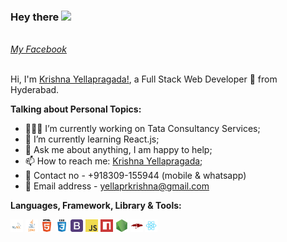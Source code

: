### Hey there <img src="https://media.giphy.com/media/hvRJCLFzcasrR4ia7z/giphy.gif" width="25px">

<a href="https://twitter.com/KrishnaYellapr2">
  <!-- <img align="left" alt="Krishna Yellapragada | Twitter" width="22px" src="https://raw.githubusercontent.com/peterthehan/peterthehan/master/assets/twitter.svg" /> -->
</a>
<a href="https://www.linkedin.com/in/krishna-yellapragada-707b151ab/">
  <!-- <img align="left" alt="Krishna's LinkedIN" width="22px" src="https://raw.githubusercontent.com/peterthehan/peterthehan/master/assets/linkedin.svg" /> -->
</a>

 

<!-- ![](https://visitor-badge.glitch.me/badge?page_id=SajeebChakraborty) -->

<br />

<a href="https://www.facebook.com/krishna984931058/">
    <i class="fa-brands fa-facebook">My Facebook</i>
 </a>

<br />


<br />

Hi, I'm [Krishna Yellapragada!](https://github.com/krishna9849), a Full Stack Web Developer 🚀 from Hyderabad.


  
**Talking about Personal Topics:**

- 👨🏽‍💻 I’m currently working on Tata Consultancy Services;
- 🌱 I’m currently learning React.js; 
- 💬 Ask me about anything, I am happy to help;
- 📫 How to reach me: [Krishna Yellapragada](https://www.facebook.com/krishna984931058/);
- 💬 Contact no - +918309-155944 (mobile & whatsapp)
- 🌱 Email address - yellaprkrishna@gmail.com


**Languages, Framework, Library & Tools:**  

<!-- <code><img height="20" src="https://raw.githubusercontent.com/github/explore/80688e429a7d4ef2fca1e82350fe8e3517d3494d/topics/laravel/laravel.png"></code> -->
<!-- <code><img height="20" src="https://raw.githubusercontent.com/github/explore/80688e429a7d4ef2fca1e82350fe8e3517d3494d/topics/php/php.png"></code> -->
<code><img height="20" src="https://raw.githubusercontent.com/github/explore/80688e429a7d4ef2fca1e82350fe8e3517d3494d/topics/mysql/mysql.png"></code>
<code><img height="20" src="https://raw.githubusercontent.com/github/explore/80688e429a7d4ef2fca1e82350fe8e3517d3494d/topics/java/java.png"></code>
<code><img height="20" src="https://raw.githubusercontent.com/github/explore/80688e429a7d4ef2fca1e82350fe8e3517d3494d/topics/html/html.png"></code>
<code><img height="20" src="https://raw.githubusercontent.com/github/explore/80688e429a7d4ef2fca1e82350fe8e3517d3494d/topics/css/css.png"></code>
<code><img height="20" src="https://raw.githubusercontent.com/github/explore/80688e429a7d4ef2fca1e82350fe8e3517d3494d/topics/bootstrap/bootstrap.png"></code>
<code><img height="20" src="https://raw.githubusercontent.com/github/explore/80688e429a7d4ef2fca1e82350fe8e3517d3494d/topics/javascript/javascript.png"></code>
<code><img height="20" src="https://raw.githubusercontent.com/github/explore/80688e429a7d4ef2fca1e82350fe8e3517d3494d/topics/npm/npm.png"></code>
<code><img height="20" src="https://raw.githubusercontent.com/github/explore/80688e429a7d4ef2fca1e82350fe8e3517d3494d/topics/nodejs/nodejs.png"></code>
<code><img height="20" src="https://raw.githubusercontent.com/github/explore/80688e429a7d4ef2fca1e82350fe8e3517d3494d/topics/mongoose/mongoose.png"></code>
<code><img height="20" src="https://raw.githubusercontent.com/github/explore/80688e429a7d4ef2fca1e82350fe8e3517d3494d/topics/react/react.png"></code>







